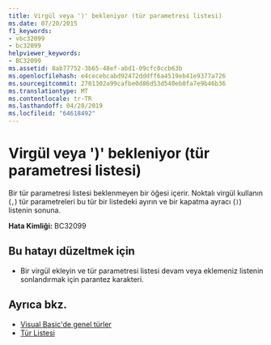 ```yaml
---
title: Virgül veya ')' bekleniyor (tür parametresi listesi)
ms.date: 07/20/2015
f1_keywords:
- vbc32099
- bc32099
helpviewer_keywords:
- BC32099
ms.assetid: 8ab77752-3b65-48ef-abd1-09cfc0ccb63b
ms.openlocfilehash: e4cecebcabd92472dddff6a4519eb41e9377a726
ms.sourcegitcommit: 2701302a99cafbe0d86d53d540eb0fa7e9b46b36
ms.translationtype: MT
ms.contentlocale: tr-TR
ms.lasthandoff: 04/28/2019
ms.locfileid: "64618492"
---
```

# <a name="comma-or--expected-type-parameter-list"></a>Virgül veya ')' bekleniyor (tür parametresi listesi)
Bir tür parametresi listesi beklenmeyen bir öğesi içerir. Noktalı virgül kullanın (`,`) tür parametreleri bu tür bir listedeki ayırın ve bir kapatma ayracı (`)`) listenin sonuna.  
  
 **Hata Kimliği:** BC32099  
  
## <a name="to-correct-this-error"></a>Bu hatayı düzeltmek için  
  
- Bir virgül ekleyin ve tür parametresi listesi devam veya eklemeniz listenin sonlandırmak için parantez karakteri.  
  
## <a name="see-also"></a>Ayrıca bkz.

- [Visual Basic'de genel türler](../../visual-basic/programming-guide/language-features/data-types/generic-types.md)
- [Tür Listesi](../../visual-basic/language-reference/statements/type-list.md)
